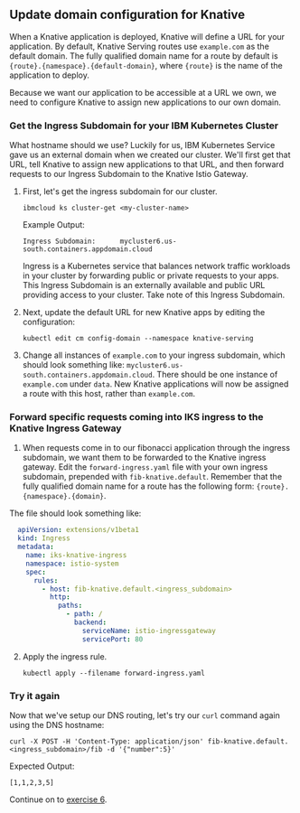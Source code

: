 ## Update domain configuration for Knative
When a Knative application is deployed, Knative will define a URL for your application. By default, Knative Serving routes use `example.com` as the default domain. The fully qualified domain name for a route by default is `{route}.{namespace}.{default-domain}`, where `{route}` is the name of the application to deploy.

Because we want our application to be accessible at a URL we own, we need to configure Knative to assign new applications to our own domain.

### Get the Ingress Subdomain for your IBM Kubernetes Cluster
What hostname should we use? Luckily for us, IBM Kubernetes Service gave us an external domain when we created our cluster. We'll first get that URL, tell Knative to assign new applications to that URL, and then forward requests to our Ingress Subdomain to the Knative Istio Gateway.

1. First, let's get the ingress subdomain for our cluster.

	```
	ibmcloud ks cluster-get <my-cluster-name>
	```

	Example Output:
	```
	Ingress Subdomain:      mycluster6.us-south.containers.appdomain.cloud   
	```
	Ingress is a Kubernetes service that balances network traffic workloads in your cluster by forwarding public or private requests to your apps. This Ingress Subdomain is an externally available and public URL providing access to your cluster. Take note of this Ingress Subdomain.

2. Next, update the default URL for new Knative apps by editing the configuration:

	```
	kubectl edit cm config-domain --namespace knative-serving
	```

3. Change all instances of `example.com` to your ingress subdomain, which should look something like: `mycluster6.us-south.containers.appdomain.cloud`. There should be one instance of `example.com` under `data`. New Knative applications will now be assigned a route with this host, rather than `example.com`.

### Forward specific requests coming into IKS ingress to the Knative Ingress Gateway

1. When requests come in to our fibonacci application through the ingress subdomain, we want them to be forwarded to the Knative ingress gateway. Edit the `forward-ingress.yaml` file with your own ingress subdomain, prepended with `fib-knative.default`. Remember that the fully qualified domain name for a route has the following form: `{route}.{namespace}.{domain}`.

The file should look something like:

```yaml
  apiVersion: extensions/v1beta1
  kind: Ingress
  metadata:
    name: iks-knative-ingress
    namespace: istio-system
    spec:
      rules:
        - host: fib-knative.default.<ingress_subdomain>
          http:
            paths:
              - path: /
                backend:
                  serviceName: istio-ingressgateway
                  servicePort: 80
```

2. Apply the ingress rule.

	```
	kubectl apply --filename forward-ingress.yaml
	```

### Try it again

Now that we've setup our DNS routing, let's try our `curl` command again
using the DNS hostname:

```
curl -X POST -H 'Content-Type: application/json' fib-knative.default.<ingress_subdomain>/fib -d '{"number":5}'
```

Expected Output:
```
[1,1,2,3,5]
```

Continue on to [exercise 6](../exercise-6/README.md).
